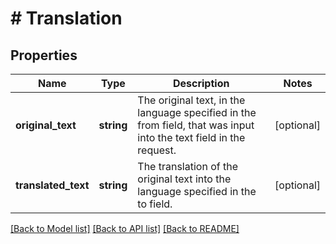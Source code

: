 # # Translation

## Properties

Name | Type | Description | Notes
------------ | ------------- | ------------- | -------------
**original_text** | **string** | The original text, in the language specified in the from field, that was input into the text field in the request. | [optional]
**translated_text** | **string** | The translation of the original text into the language specified in the to field. | [optional]

[[Back to Model list]](../../README.md#models) [[Back to API list]](../../README.md#endpoints) [[Back to README]](../../README.md)
